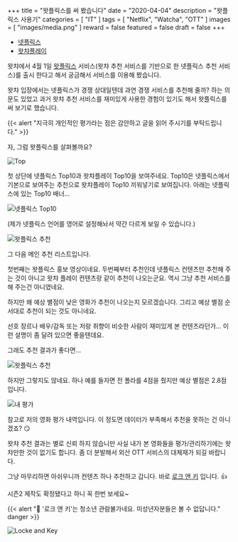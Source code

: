 +++
title = "왓플릭스를 써 봤습니다"
date = "2020-04-04"
description = "왓플릭스 사용기"
categories = [
    "IT"
]
tags = [
    "Netflix",
    "Watcha",
    "OTT"
]
images = [
    "images/media.png"
]
reward = false
featured = false
draft = false
+++

* [넷플릭스](https://www.netflix.com/kr/n/6HQZ9AP3-2)
* [왓챠플레이](https://play.watcha.net)

왓챠에서 4월 1일 [왓플릭스](https://watcha.com/netflix) 서비스(왓챠 추천 서비스를 기반으로 한 넷플릭스 추천 서비스)를 출시 한다고 해서 궁금해서 서비스를 이용해 봤습니다.

왓챠 입장에서는 넷플릭스가 경쟁 상대일텐데 과연 경쟁 서비스를 추천해 줄까? 하는 의문도 있었고 과거 왓챠 추천 서비스를 재미있게 사용한 경험이 있기도 해서 왓플릭스를 써 보기로 했습니다.

{{< alert "지극히 개인적인 평가라는 점은 감안하고 글을 읽어 주시기를 부탁드립니다." >}}

자, 그럼 왓플릭스를 살펴볼까요?

![Top](https://cdn-std.droplr.net/files/acc_503345/iueFTo)

첫 상단에 넷플릭스 Top10과 왓챠플레이 Top10을 보여주네요. Top10은 넷플릭스에서 기본으로 보여주는 추천으로 왓챠플레이 Top10 끼워넣기로 보여집니다. 아래는 넷플릭스에 있는 Top10 배너...

![넷플릭스 Top10](https://cdn-std.droplr.net/files/acc_503345/4wjK3g)

(제가 넷플릭스 언어를 영어로 설정해놔서 약간 다르게 보일 수 있습니다.)

![왓플릭스 추천](https://cdn-std.droplr.net/files/acc_503345/OPtBSp)

그 다음 메인 추천 리스트입니다.  

첫번째는 왓플릭스 홍보 영상이네요. 두번째부터 추천인데 넷플릭스 컨텐츠만 추천해 주는 것이 아니고 왓챠 플레이 컨텐츠랑 같이 추천이 나오는군요. 역시 그냥 추천 서비스를 해 주는건 아니였네요.

하지만 왜 예상 별점이 낮은 영화가 추천이 나오는지 모르겠습니다. 그리고 예상 별점 순서대로 추천이 되는 것도 아니네요.

선호 장르나 배우/감독 또는 저랑 취향이 비슷한 사람이 재미있게 본 컨텐츠라던가... 이런 설명이 좀 달려 있으면 좋을텐데요.

그래도 추천 결과가 좋다면...

![왓플릭스 추천](https://cdn-std.droplr.net/files/acc_503345/deQZLi)

하지만 그렇지도 않네요. 하나 예를 들자면 전 폴라를 4점을 줬지만 예상 별점은 2.8점 입니다.

![내 평가](https://cdn-std.droplr.net/files/acc_503345/7Roxs4)

참고로 저의 영화 평가 내역입니다. 이 정도면 데이터가 부족해서 추천을 못하는 건 아니겠죠? 😏

왓챠 추천 결과는 별로 신뢰 하지 않습니만 사실 내가 본 영화들을 평가/관리하기에는 왓챠만한 것이 없기도 합니다. 좀 더 분발해서 외산 OTT 서비스의 대체재가 되길 바랍니다.

그냥 마무리하면 아쉬우니까 컨텐츠 하나 추천하고 갑니다.
바로 [로크 앤 키](https://www.netflix.com/title/80241239?s=i&trkid=13747225) 입니다. 👍  

시즌2 제작도 확정됐다고 하니 꼭 한번 보세요~

{{< alert "🔞 '로크 앤 키'는 청소년 관람불가네요. 미성년자분들은 볼 수 없답니다." danger >}}

![Locke and Key](https://cdn-std.droplr.net/files/acc_503345/bI6kgW)
